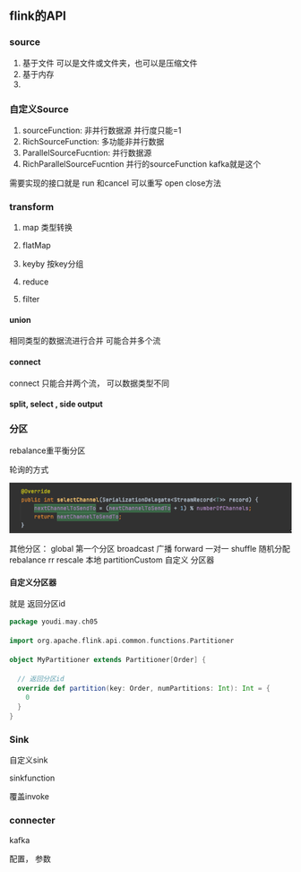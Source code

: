 ## flink的API

###  source
1. 基于文件
    可以是文件或文件夹，也可以是压缩文件
2. 基于内存
3. 




### 自定义Source

1. sourceFunction: 非并行数据源 并行度只能=1
2. RichSourceFunction: 多功能非并行数据
3. ParallelSourceFucntion: 并行数据源
4. RichParallelSourceFucntion 并行的sourceFunction kafka就是这个


需要实现的接口就是 run 和cancel
可以重写 open close方法






### transform 
1. map 类型转换
2. flatMap



3. keyby  按key分组
4. reduce 
5. filter


#### union
相同类型的数据流进行合并
可能合并多个流


#### connect
connect 只能合并两个流， 
可以数据类型不同


#### split, select , side output


### 分区

rebalance重平衡分区

轮询的方式

![n1z66w](https://raw.githubusercontent.com/jacksonyoudi/images/main/uPic/n1z66w.png)





其他分区：
global 第一个分区
broadcast 广播
forward 一对一
shuffle  随机分配
rebalance rr
rescale 本地
partitionCustom  自定义 分区器


#### 自定义分区器

就是 返回分区id

```scala
package youdi.may.ch05

import org.apache.flink.api.common.functions.Partitioner

object MyPartitioner extends Partitioner[Order] {
  
  // 返回分区id
  override def partition(key: Order, numPartitions: Int): Int = {
    0
  }
}
```



### Sink


自定义sink

sinkfunction

覆盖invoke


### connecter



kafka

配置， 参数 
